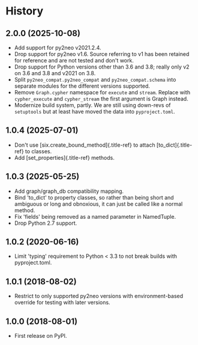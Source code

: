 History
=======

2.0.0 (2025-10-08)
------------------

-   Add support for py2neo v2021.2.4.
-   Drop support for py2neo v1.6. Source referring to v1 has been retained for
    reference and are not tested and don't work.
-   Drop support for Python versions other than 3.6 and 3.8; really only v2 on
    3.6 and 3.8 and v2021 on 3.8.
-   Split `py2neo_compat.py2neo_compat` and `py2neo_compat.schema` into
    separate modules for the different versions supported.
-   Remove `Graph.cypher` namespace for `execute` and `stream`. Replace with
    `cypher_execute` and `cypher_stream` the first argument is Graph instead.
-   Modernize build system, partly. We are still using down-revs of
    `setuptools` but at least have moved the data into `pyproject.toml`.

1.0.4 (2025-07-01)
------------------

-   Don\'t use [six.create_bound_method]{.title-ref} to attach
    [to_dict]{.title-ref} to classes.
-   Add [set_properties]{.title-ref} methods.

1.0.3 (2025-05-25)
------------------

-   Add graph/graph_db compatibility mapping.
-   Bind \'to_dict\' to property classes, so rather than being short and
    ambiguous or long and obnoxious, it can just be called like a normal
    method.
-   Fix \'fields\' being removed as a named parameter in NamedTuple.
-   Drop Python 2.7 support.

1.0.2 (2020-06-16)
------------------

-   Limit \'typing\' requirement to Python \< 3.3 to not break builds
    with pyproject.toml.

1.0.1 (2018-08-02)
------------------

-   Restrict to only supported py2neo versions with environment-based
    override for testing with later versions.

1.0.0 (2018-08-01)
------------------

-   First release on PyPI.
